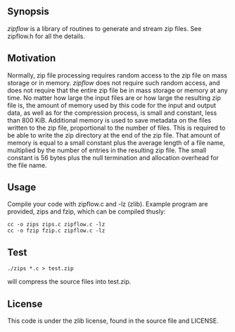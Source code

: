 Synopsis
--------

_zipflow_ is a library of routines to generate and stream zip files. See
zipflow.h for all the details.

Motivation
----------

Normally, zip file processing requires random access to the zip file on mass
storage or in memory. _zipflow_ does not require such random access, and does
not require that the entire zip file be in mass storage or memory at any time.
No matter how large the input files are or how large the resulting zip file is,
the amount of memory used by this code for the input and output data, as well
as for the compression process, is small and constant, less than 800 KiB.
Additional memory is used to save metadata on the files written to the zip
file, proportional to the number of files. This is required to be able to write
the zip directory at the end of the zip file. That amount of memory is equal to
a small constant plus the average length of a file name, multiplied by the
number of entries in the resulting zip file. The small constant is 56 bytes
plus the null termination and allocation overhead for the file name.

Usage
------------

Compile your code with zipflow.c and -lz (zlib). Example program are provided,
zips and fzip, which can be compiled thusly:

    cc -o zips zips.c zipflow.c -lz
    cc -o fzip fzip.c zipflow.c -lz

Test
----

    ./zips *.c > test.zip

will compress the source files into test.zip.

License
-------

This code is under the zlib license, found in the source file and LICENSE.
